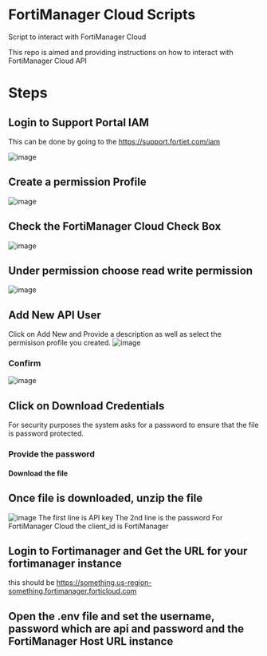 # FortiManager Cloud Scripts
Script to interact with FortiManager Cloud

This repo is aimed and providing instructions on how to interact with FortiManager Cloud API
# Steps
## Login to Support Portal IAM
This can be done by going to the https://support.fortiet.com/iam

![image](https://github.com/MikeWissa/FortiManagerCloudScripts/assets/6186228/e0224598-1445-479b-a5c3-9909c2adc531)

## Create a permission Profile
![image](https://github.com/MikeWissa/FortiManagerCloudScripts/assets/6186228/6cfc2ab2-bc91-4b7e-ada9-8db326b3b535)

## Check the FortiManager Cloud Check Box
![image](https://github.com/MikeWissa/FortiManagerCloudScripts/assets/6186228/7f4def17-4138-49e3-845d-348b30f8ab72)

## Under permission choose read write permission
![image](https://github.com/MikeWissa/FortiManagerCloudScripts/assets/6186228/ca356a0c-1022-4753-b621-5ccdef35712c)

## Add New API User
Click on Add New and Provide a description as well as select the permisison profile you created.
![image](https://github.com/MikeWissa/FortiManagerCloudScripts/assets/6186228/0505cc7e-4e1b-47b7-9277-0f072a2aceb5)

### Confirm
![image](https://github.com/MikeWissa/FortiManagerCloudScripts/assets/6186228/fc380d8a-2a33-4a91-9a5a-ee85585b9e68)

## Click on Download Credentials
For security purposes the system asks for a password to ensure that the file is password protected.
### Provide the password
#### Download the file

## Once file is downloaded, unzip the file
![image](https://github.com/MikeWissa/FortiManagerCloudScripts/assets/6186228/2adbd10a-afc8-491b-9b3d-2c9275de91b7)
The first line is API key
The 2nd line is the password
For FortiManager Cloud the client_id is FortiManager

## Login to Fortimanager and Get the URL for your fortimanager instance
this should be https://something.us-region-something.fortimanager.forticloud.com

## Open the .env file and set the username, password which are api and password and the FortiManager Host URL instance


